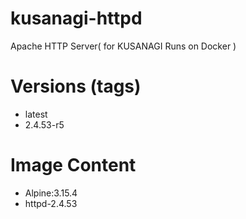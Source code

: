# kusanagi-httpd

Apache HTTP Server( for KUSANAGI Runs on Docker )

# Versions (tags)

- latest
- 2.4.53-r5

# Image Content

- Alpine:3.15.4
- httpd-2.4.53

